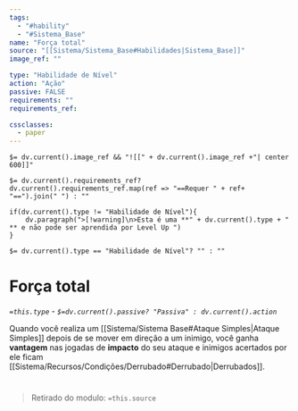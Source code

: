 ```yaml
---
tags:
  - "#hability"
  - "#Sistema_Base"
name: "Força total"
source: "[[Sistema/Sistema_Base#Habilidades|Sistema_Base]]"
image_ref: ""

type: "Habilidade de Nível"
action: "Ação"
passive: FALSE
requirements: ""
requirements_ref:  

cssclasses:
  - paper
---
```

`$= dv.current().image_ref && "![[" + dv.current().image_ref +"| center 600]]"`


`$= dv.current().requirements_ref? dv.current().requirements_ref.map(ref => "==Requer " + ref+ "==").join(" ") : ""`

```dataviewjs
if(dv.current().type != "Habilidade de Nível"){
	dv.paragraph(">[!warning]\n>Esta é uma **" + dv.current().type + " ** e não pode ser aprendida por Level Up ")
}
```


`$= dv.current().type == "Habilidade de Nível"? "" : ""`
# Força total
*`=this.type` - `$=dv.current().passive? "Passiva" : dv.current().action`*

Quando você realiza um [[Sistema/Sistema Base#Ataque Simples|Ataque Simples]] depois de se mover em direção a um inimigo, você ganha **vantagem** nas jogadas de **impacto** do seu ataque e inimigos acertados por ele ficam 
[[Sistema/Recursos/Condições/Derrubado#Derrubado|Derrubados]].


#
> Retirado do modulo: `=this.source`